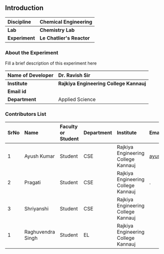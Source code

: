 ## Introduction


<b>Discipline | <b> Chemical Engineering
:--|:--|
<b> Lab | <b> Chemistry Lab
<b> Experiment|     <b> Le Chatlier's Reactor

### About the Experiment 

Fill a brief description of this experiment here

<b>Name of Developer | <b> Dr. Ravish Sir 
:--|:--|
<b> Institute | <b>  Rajkiya Engineering College Kannauj
<b> Email id|     <b>  
<b> Department |  Applied Science

### Contributors List

SrNo | Name | Faculty or Student | Department| Institute | Email id
:--|:--|:--|:--|:--|:--|
1 | Ayush Kumar | Student | CSE | Rajkiya Engineering College Kannauj | ayush95190@gmail.com
2 | Pragati | Student | CSE | Rajkiya Engineering College Kannauj | .
3 | Shriyanshi | Student | CSE | Rajkiya Engineering College Kannauj | 
1 | Raghuvendra Singh | Student | EL | Rajkiya Engineering College Kannauj |
